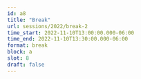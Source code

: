 ```yaml
---
id: a8
title: "Break"
url: sessions/2022/break-2
time_start: 2022-11-10T13:00:00.000-06:00
time_end: 2022-11-10T13:30:00.000-06:00
format: break
block: a
slot: 8
draft: false
---
```


